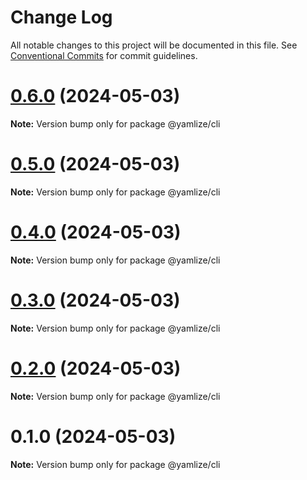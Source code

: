 # Change Log

All notable changes to this project will be documented in this file.
See [Conventional Commits](https://conventionalcommits.org) for commit guidelines.

# [0.6.0](https://github.com/cosmology-tech/yamlize/compare/@yamlize/cli@0.5.0...@yamlize/cli@0.6.0) (2024-05-03)

**Note:** Version bump only for package @yamlize/cli





# [0.5.0](https://github.com/cosmology-tech/yamlize/compare/@yamlize/cli@0.4.0...@yamlize/cli@0.5.0) (2024-05-03)

**Note:** Version bump only for package @yamlize/cli





# [0.4.0](https://github.com/cosmology-tech/yamlize/compare/@yamlize/cli@0.3.0...@yamlize/cli@0.4.0) (2024-05-03)

**Note:** Version bump only for package @yamlize/cli





# [0.3.0](https://github.com/cosmology-tech/yamlize/compare/@yamlize/cli@0.2.0...@yamlize/cli@0.3.0) (2024-05-03)

**Note:** Version bump only for package @yamlize/cli





# [0.2.0](https://github.com/cosmology-tech/yamlize/compare/@yamlize/cli@0.1.0...@yamlize/cli@0.2.0) (2024-05-03)

**Note:** Version bump only for package @yamlize/cli





# 0.1.0 (2024-05-03)

**Note:** Version bump only for package @yamlize/cli
